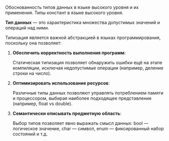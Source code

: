 Обоснованность типов данных в языке высокого уровня и их применения. Типы констант в языке высокого уровня.

**Тип данных** — это характеристика множества допустимых значений и операций над ними.

Типизация является важной абстракцией в языках программирования, поскольку она позволяет:

1. **Обеспечить корректность выполнения программ**:
    
    Статическая типизация позволяет обнаружить ошибки ещё на этапе компиляции, исключая недопустимые операции (например, деление строки на число).
    
2. **Оптимизировать использование ресурсов**:
    
    Различные типы данных позволяют управлять потреблением памяти и процессором, выбирая наиболее подходящее представление (например, float vs double).
    
3. **Семантически описывать предметную область**:
    
    Выбор типов позволяет явно выражать смысл данных: bool — логическое значение, char — символ, enum — фиксированный набор состояний и т.д.